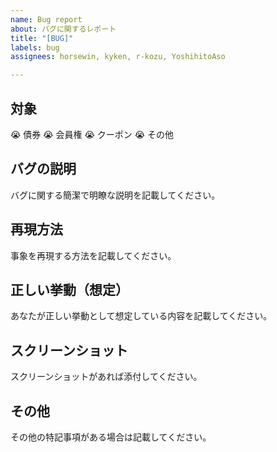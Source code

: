 ```yaml
---
name: Bug report
about: バグに関するレポート
title: "[BUG]"
labels: bug
assignees: horsewin, kyken, r-kozu, YoshihitoAso

---
```


## 対象
:sob: 債券
:sob: 会員権
:sob: クーポン
:sob: その他

## バグの説明
バグに関する簡潔で明瞭な説明を記載してください。

## 再現方法
事象を再現する方法を記載してください。

## 正しい挙動（想定）
あなたが正しい挙動として想定している内容を記載してください。

## スクリーンショット
スクリーンショットがあれば添付してください。

## その他
その他の特記事項がある場合は記載してください。
